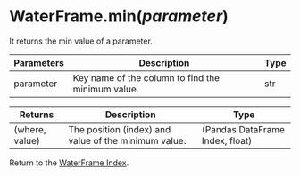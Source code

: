 # WaterFrame.min(*parameter*)

It returns the min value of a parameter.

Parameters | Description | Type
--- | --- | ---
parameter | Key name of the column to find the minimum value. | str

Returns | Description | Type
--- | --- | ---
(where, value) | The position (index) and value of the minimum value. | (Pandas DataFrame Index, float)

Return to the [WaterFrame Index](index_waterframe.md).
